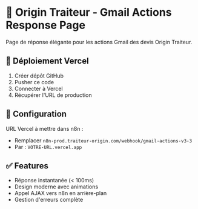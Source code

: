# 📧 Origin Traiteur - Gmail Actions Response Page

Page de réponse élégante pour les actions Gmail des devis Origin Traiteur.

## 🚀 Déploiement Vercel

1. Créer dépôt GitHub
2. Pusher ce code
3. Connecter à Vercel
4. Récupérer l'URL de production

## 📝 Configuration

URL Vercel à mettre dans n8n : 
- Remplacer `n8n-prod.traiteur-origin.com/webhook/gmail-actions-v3-3`
- Par : `VOTRE-URL.vercel.app`

## ✅ Features

- Réponse instantanée (< 100ms)
- Design moderne avec animations
- Appel AJAX vers n8n en arrière-plan
- Gestion d'erreurs complète
